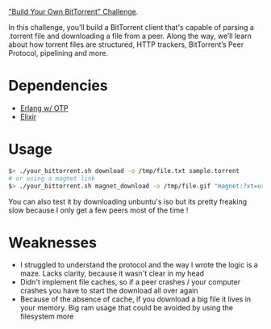 ["Build Your Own BitTorrent" Challenge](https://app.codecrafters.io/courses/bittorrent/overview).

In this challenge, you’ll build a BitTorrent client that's capable of parsing a
.torrent file and downloading a file from a peer. Along the way, we’ll learn
about how torrent files are structured, HTTP trackers, BitTorrent’s Peer
Protocol, pipelining and more.

# Dependencies

- [Erlang w/ OTP](https://www.erlang.org)
- [Elixir](https://elixir-lang.org/install.html)

# Usage

```bash
$> ./your_bittorrent.sh download -o /tmp/file.txt sample.torrent
# or using a magnet link
$> ./your_bittorrent.sh magnet_download -o /tmp/file.gif "magnet:?xt=urn:btih:c5fb9894bdaba464811b088d806bdd611ba490af&dn=magnet3.gif&tr=http%3A%2F%2Fbittorrent-test-tracker.codecrafters.io%2Fannounce"
```

You can also test it by downloading unbuntu's iso but its pretty freaking slow because I only get a few peers most of the time !

# Weaknesses

- I struggled to understand the protocol and the way I wrote the logic is a maze. Lacks clarity, because it wasn't clear in my head
- Didn't implement file caches, so if a peer crashes / your computer crashes you have to start the download all over again
- Because of the absence of cache, if you download a big file it lives in your memory. Big ram usage that could be avoided by using the filesystem more
